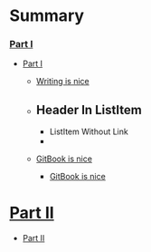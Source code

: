 # Summary

### [Part I](part1/README.md)

- [Part I](part1/README.md)

  - [Writing is nice](part1/README.md#writing)
  - ## Header In ListItem

    - ListItem Without Link
    - []()

  - [GitBook is nice](part1/README.md#gitbook)
    - [GitBook is nice](part1/README.md#gitbook)

# [Part II]()

- [Part II](part2/README.md)
